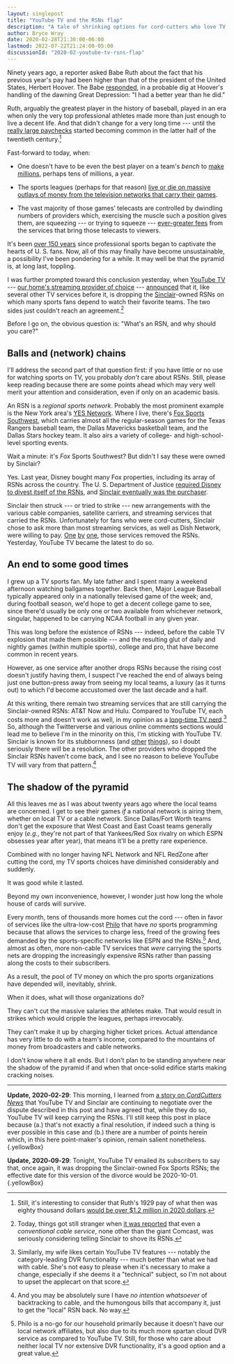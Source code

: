 ```yaml
---
layout: singlepost
title: "YouTube TV and the RSNs flap"
description: "A tale of shrinking options for cord-cutters who love TV sports."
author: Bryce Wray
date: 2020-02-28T21:30:00-06:00
lastmod: 2022-07-22T21:24:00-05:00
discussionId: "2020-02-youtube-tv-rsns-flap"
---
```


Ninety years ago, a reporter asked Babe Ruth about the fact that his previous year's pay had been higher than that of the president of the United States, Herbert Hoover. The Babe [responded](https://quoteinvestigator.com/2014/12/28/better-year/), in a probable dig at Hoover's handling of the dawning Great Depression: "I had a better year than he did."

Ruth, arguably the greatest player in the history of baseball, played in an era when only the very top professional athletes made more than just enough to live a decent life. And that didn't change for a very long time --- until the [really large paychecks](https://www.firmex.com/resources/uncategorized/when-did-athletes-start-getting-rich/) started becoming common in the latter half of the twentieth century.[^Ruth]

[^Ruth]: Still, it's interesting to consider that Ruth's 1929 pay of what then was eighty thousand dollars [would be over $1.2 million in 2020 dollars](https://www.in2013dollars.com/us/inflation/1929?amount=80000).

Fast-forward to today, when:

- One doesn't have to be even the best player on a team's *bench* to [make millions](https://ftw.usatoday.com/2016/07/27-mediocre-athletes-who-have-made-an-absurd-amount-of-money), perhaps tens of millions, a year.

- The sports leagues (perhaps for that reason) [live or die on massive outlays of money from the television networks that carry their games](https://globalsportmatters.com/business/2019/03/07/tv-is-biggest-driver-in-global-sport-league-revenue/).

- The vast majority of those games’ telecasts are controlled by dwindling numbers of providers which, exercising the muscle such a position gives them, are squeezing --- or trying to squeeze --- [ever-greater fees](https://www.latimes.com/business/hollywood/la-fi-ct-sports-channels-20161128-story.html) from the services that bring those telecasts to viewers.

It's been [over 150 years](https://ohiohistorycentral.org/w/Cincinnati_Reds) since professional sports began to captivate the hearts of U. S. fans. Now, all of this may finally have become unsustainable, a possibility I've been pondering for a while. It may well be that the pyramid is, at long last, toppling.

I was further prompted toward this conclusion yesterday, when [YouTube TV](https://tv.youtube.com) --- [our home's streaming provider of choice](/posts/2020/01/streamers-party) --- [announced](https://www.cordcuttersnews.com/youtube-tv-is-losing-sinclair-owned-fox-sports-networks/) that it, like several other TV services before it, is dropping the [Sinclair](https://en.wikipedia.org/wiki/Sinclair_Broadcast_Group)-owned RSNs on which many sports fans depend to watch their favorite teams. The two sides just couldn't reach an agreement.[^Comcast]

[^Comcast]: Today, things got still stranger when [it was reported](https://www.cordcuttersnews.com/comcast-may-lose-fox-rsns-later-this-year/) that even a *conventional cable service*, none other than the giant Comcast, was seriously considering telling Sinclair to shove its RSNs.

Before I go on, the obvious question is: "What's an RSN, and why should you care?"

## Balls and (network) chains

I'll address the second part of that question first: if you have little or no use for watching sports on TV, you probably *don't* care about RSNs. Still, please keep reading because there are some points ahead which may very well merit your attention and consideration, even if only on an academic basis.

An RSN is a *regional sports network*. Probably the most prominent example is the New York area's [YES Network](http://web.yesnetwork.com/). Where I live, there's [Fox Sports Southwest](https://www.foxsports.com/southwest), which carries almost all the regular-season games for the Texas Rangers baseball team, the Dallas Mavericks basketball team, and the Dallas Stars hockey team. It also airs a variety of college- and high-school-level sporting events.

Wait a minute: it's *Fox* Sports Southwest? But didn't I say these were owned by Sinclair?

Yes. Last year, Disney bought many Fox properties, including its array of RSNs across the country. The U. S. Department of Justice [required Disney to divest itself of the RSNs](https://www.justice.gov/opa/pr/walt-disney-company-required-divest-twenty-two-regional-sports-networks-order-complete), and [Sinclair eventually was the purchaser](https://variety.com/2019/tv/news/sinclair-closes-purchase-fox-regional-sports-networks-disney-1203312211/).

Sinclair then struck --- or tried to strike --- new arrangements with the various cable companies, satellite carriers, and streaming services that carried the RSNs. Unfortunately for fans who were cord-cutters, Sinclair chose to ask more than most streaming services, as well as Dish Network, were willing to pay. [One](https://www.sportspromedia.com/news/sinclair-fox-rsns-fubotv-nba-mlb-nhl) [by](https://www.cordcuttersnews.com/sling-tv-dish-will-reportedly-lose-fox-regional-sports-networks-tonight/) [one](https://www.fiercevideo.com/video/deeper-dive-how-dish-sinclair-rsn-battle-played-out-week), those services removed the RSNs. Yesterday, YouTube TV became the latest to do so.

## An end to some good times

I grew up a TV sports fan. My late father and I spent many a weekend afternoon watching ballgames together. Back then, Major League Baseball typically appeared only in a nationally televised game of the week; and, during football season, we'd hope to get a decent college game to see, since there'd usually be only one or two available from whichever network, singular, happened to be carrying NCAA football in any given year.

This was long before the existence of RSNs --- indeed, before the cable TV explosion that made them possible --- and the resulting glut of daily and nightly games (within multiple sports), college and pro, that have become common in recent years.

However, as one service after another drops RSNs because the rising cost doesn't justify having them, I suspect I've reached the end of always being just one button-press away from seeing my local teams, a luxury (as it turns out) to which I'd become accustomed over the last decade and a half.

At this writing, there remain two streaming services that are still carrying the Sinclair-owned RSNs: AT&amp;T Now and Hulu. Compared to YouTube TV, each costs more and doesn't work as well, in my opinion as a [long-time TV nerd](/posts/2020/01/streamers-party/).[^Features] So, although the Twitterverse and various online comments sections would lead me to believe I'm in the minority on this, I'm sticking with YouTube TV. Sinclair is known for its stubbornness (and [other](https://splinternews.com/sinclair-boss-gives-his-most-evil-sounding-interview-ye-1825143498) [things](https://www.huffpost.com/entry/opinion-weiss-sinclair-television-propaganda_n_5ac2c6d4e4b09712fec38b95)), so I doubt seriously there will be a resolution. The other providers who dropped the Sinclair RSNs haven't come back, and I see no reason to believe YouTube TV will vary from that pattern.[^NotGoingBack]

[^Features]: Similarly, my wife likes certain YouTube TV features --- notably the category-leading DVR functionality --- much better than what we had with cable. She's not easy to please when it's necessary to make a change, especially if she deems it a "technical" subject, so I'm not about to upset the applecart on that score.

[^NotGoingBack]: And you may be absolutely sure I have *no intention whatsoever* of backtracking to cable, and the humongous bills that accompany it, just to get the "local" RSN back. No way.

## The shadow of the pyramid

All this leaves me as I was about twenty years ago where the local teams are concerned. I get to see their games *if* a national network is airing them, whether on local TV or a cable network. Since Dallas/Fort Worth teams don't get the exposure that West Coast and East Coast teams generally enjoy (*e.g.*, they're not part of that Yankees/Red Sox rivalry on which ESPN obsesses year after year), that means it'll be a pretty rare experience.

Combined with no longer having NFL Network and NFL RedZone after cutting the cord, my TV sports choices have diminished considerably and suddenly.

It was good while it lasted.

Beyond my own inconvenience, however, I wonder just how long the whole house of cards will survive.

Every month, tens of thousands more homes cut the cord --- often in favor of services like the ultra-low-cost [Philo](https://try.philo.com) that have *no* sports programming because that allows the services to charge less, freed of the growing fees demanded by the sports-specific networks like ESPN and the RSNs.[^NoPhilo] And, almost as often, more non-cable TV services that *were* carrying the sports nets are dropping the increasingly expensive RSNs rather than passing along the costs to their subscribers.

[^NoPhilo]: Philo is a no-go for our household primarily because it doesn't have our local network affiliates, but also due to its much more spartan cloud DVR service as compared to YouTube TV. Still, for those who care about neither local TV nor extensive DVR functionality, it's a good option and a great value.

As a result, the pool of TV money on which the pro sports organizations have depended will, inevitably, shrink.

When it does, what will those organizations do?

They can't cut the massive salaries the athletes make. That would result in strikes which would cripple the leagues, perhaps irrevocably.

They can't make it up by charging higher ticket prices. Actual attendance has very little to do with a team's income, compared to the mountains of money from broadcasters and cable networks.

I don't know where it all ends. But I don't plan to be standing anywhere near the shadow of the pyramid if and when that once-solid edifice starts making cracking noises.

----

**Update, 2020‑02‑29**: This morning, I learned from [a story on *CordCutters News*](https://www.cordcuttersnews.com/youtube-tv-sinclair-agree-to-a-short-term-extension-to-keep-fox-regional-sports-networks/) that YouTube TV and Sinclair are continuing to negotiate over the dispute described in this post and have agreed that, while they do so, YouTube TV will keep carrying the RSNs. I'll still keep this post in place because (a.) that's not exactly a final resolution, if indeed such a thing is ever possible in this case and (b.) there are a number of points herein which, in this here point-maker's opinion, remain salient nonetheless.
{.yellowBox}

**Update, 2020‑09‑29**: Tonight, YouTube TV emailed its subscribers to say that, once again, it was dropping the Sinclair-owned Fox Sports RSNs; the effective date for this version of the divorce would be 2020-10-01.
{.yellowBox}
